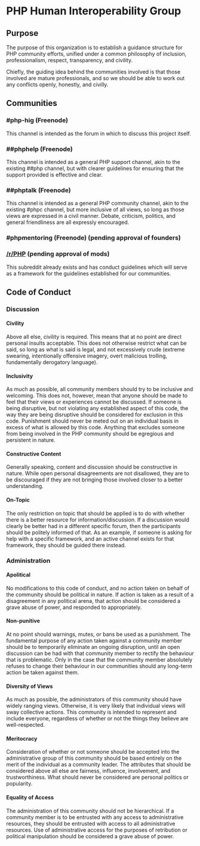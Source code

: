 # PHP Human Interoperability Group

## Purpose

The purpose of this organization is to establish a guidance structure for
PHP community efforts, unified under a common philosophy of inclusion,
professionalism, respect, transparency, and civility.

Chiefly, the guiding idea behind the communities involved is that those
involved are mature professionals, and so we should be able to work out any
conflicts openly, honestly, and civilly.

## Communities

### \#php-hig (Freenode)

This channel is intended as the forum in which to discuss this project itself.

### \#\#phphelp (Freenode)

This channel is intended as a general PHP support channel, akin to the existing
\#\#php channel, but with clearer guidelines for ensuring that the support
provided is effective and clear.

### \#\#phptalk (Freenode)

This channel is intended as a general PHP community channel, akin to the
existing \#phpc channel, but more inclusive of all views, so long as those
views are expressed in a civil manner. Debate, criticism, politics, and general
friendliness are all expressly encouraged.

### \#phpmentoring (Freenode) (pending approval of founders)

### [/r/PHP](https://reddit.com/r/PHP) (pending approval of mods)

This subreddit already exists and has conduct guidelines which will serve as
a framework for the guidelines established for our communities.

## Code of Conduct

### Discussion

#### Civility

Above all else, civility is required. This means that at no point are direct
personal insults acceptable. This does not otherwise restrict what can be said,
so long as what is said is legal, and not excessively crude (extreme swearing,
intentionally offensive imagery, overt malicious trolling,
fundamentally derogatory language).

#### Inclusivity

As much as possible, all community members should try to be inclusive and
welcoming. This does not, however, mean that anyone should be made to feel that
their views or experiences cannot be discussed. If someone is being disruptive,
but not violating any established aspect of this code, the way they are being
disruptive should be considered for exclusion in this code. Punishment should
never be meted out on an individual basis in excess of what is allowed by this
code. Anything that excludes someone from being involved in the PHP community
should be egregious and persistent in nature.

#### Constructive Content

Generally speaking, content and discussion should be constructive in nature.
While open personal disagreements are not disallowed, they are to be discouraged
if they are not bringing those involved closer to a better understanding.

#### On-Topic

The only restriction on topic that should be applied is to do with whether
there is a better resource for information/discussion. If a discussion would
clearly be better had in a different specific forum, then the participants
should be politely informed of that. As an example, if someone is asking
for help with a specific framework, and an active channel exists for that
framework, they should be guided there instead.

### Administration

#### Apolitical

No modifications to this code of conduct, and no action taken on behalf of the
community should be political in nature. If action is taken as a result of a
disagreement in any political arena, that action should be considered a grave
abuse of power, and responded to appropriately.

#### Non-punitive

At no point should warnings, mutes, or bans be used as a punishment. The
fundamental purpose of any action taken against a community member should be
to temporarily eliminate an ongoing disruption, until an open discussion can
be had with that community member to rectify the behaviour that is problematic.
Only in the case that the community member absolutely refuses to change their
behaviour in our communities should any long-term action be taken against them.

#### Diversity of Views

As much as possible, the administrators of this community should have widely
ranging views. Otherwise, it is very likely that individual views will
sway collective actions. This community is intended to represent and include
everyone, regardless of whether or not the things they believe are
well-respected.

#### Meritocracy

Consideration of whether or not someone should be accepted into the
administrative group of this community should be based entirely on the merit of
the individual as a community leader. The attributes that should be considered
above all else are fairness, influence, involvement, and trustworthiness. What
should never be considered are personal politics or popularity.

#### Equality of Access

The administration of this community should not be hierarchical. If a community
member is to be entrusted with any access to administrative resources, they
should be entrusted with access to all administrative resources. Use of
administrative access for the purposes of retribution or political
manipulation should be considered a grave abuse of power.
